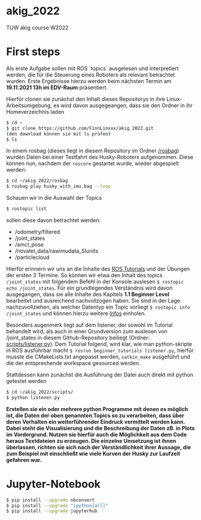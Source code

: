 # akig_2022
TUW akig course W2022

# First steps

Als erste Aufgabe sollen mit ROS ´topics´ ausgelesen und interpretiert werden, die für die Steuerung eines Roboters als relevant betrachtet wurden.
Erste Ergebnisse hierzu werden beim nächsten Termin am **19.11.2021 13h im EDV-Raum** präsentiert.

Hierfür clonen sie zunächst den Inhalt dieses Repositorys in ihre Linux-Arbeitsumgebung, es wird davon ausgegeangen, dass sie den Ordner in ihr Homeverzeichnis laden
```bash
$ cd ~
$ git clone https://github.com/FinnLinxxx/akig_2022.git
(den download können sie mit ls prüfen)
$ ls
```

In einem rosbag (dieses liegt in diesem Repository im Ordner [/rosbag](https://github.com/FinnLinxxx/akig_2022/tree/main/rosbag)) wurden Daten bei einer Testfahrt des Husky-Roboters aufgenommen. Diese können nun, nachdem der `roscore` gestartet wurde, wieder abgespielt werden:
```bash
$ cd ~/akig_2022/rosbag
$ rosbag play husky_with_imu.bag --loop
```

Schauen wir in die Auswahl der Topics 
```bash
$ rostopic list
```
sollen diese davon betrachtet werden:

* /odometry/filtered
* /joint_states
* /amcl_pose
* /novatel_data/rawimudata_SIunits
* /particlecloud


Hierfür erinnern wir uns an die Inhalte des [ROS Tutorials](http://wiki.ros.org/ROS/Tutorials) und der Übungen der ersten 3 Termine. So können wir etwa den Inhalt des topics `/joint_states` mit folgendem Befehl in der Konsole auslesen `$ rostopic echo /joint_states`. Für ein grundlegendes Verständnis wird davon ausgegangen, dass sie alle Inhalte des Kapitels **1.1 Beginner Level** bearbeitet und ausreichend nachvollzogen haben. Sie sind in der Lage nachzuvollziehen, als welcher Datentyp ein Topic vorliegt `$ rostopic info /joint_states` und können hierzu weitere [Infos](http://docs.ros.org/en/melodic/api/sensor_msgs/html/msg/JointState.html) einholen.

Besonders augenmerk liegt auf dem listener, der sowohl im Tutorial behandelt wird, als auch in einer Grundversion zum auslesen von /joint_states in diesem Github-Repository beiliegt (Ordner: [scripts/listener.py](https://github.com/FinnLinxxx/akig_2022/blob/main/scripts/listener.py)). Dem Tutorial folgend, wird klar, wie man python-skripte in ROS ausführbar macht `$ rosrun beginner_tutorials listener.py`, hierfür musste die CMakeLists.txt angepasst werden, `catkin_make` ausgeführt und die der entsprechende workspace gesourced werden. 

Stattdessen kann zunächst die Ausführung der Datei auch direkt mit python getestet werden 

```bash
$ cd ~/akig_2022/scripts/
$ python listener.py
```

**Erstellen sie ein oder mehrere python Programme mit denen es möglich ist, die Daten der oben genannten Topics so zu verarbeiten, dass über deren Verhalten ein weiterführender Eindruck vermittelt werden kann. Dabei steht die Visualisierung und die Beschreibung der Daten zB. in Plots im Vordergrund. Nutzen sie hierfür auch die Möglichkeit aus dem Code heraus Textdateien zu erzeugen. Die einzelne Umsetzung ist ihnen überlassen, richten sie sich nach der Verständlichkeit ihrer Aussage, die zum Beispiel mit einschließt wie viele Kurven der Husky zur Laufzeit gefahren war.**


# Jupyter-Notebook

```bash
$ pip install --upgrade nbconvert
$ pip install --upgrade "ipython[all]"
$ pip install --upgrade jupyterhub
```




